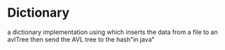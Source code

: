 # Dictionary
 a dictionary implementation using which inserts the data from a file to an avlTree then send the AVL tree to the hash"in java"
